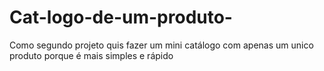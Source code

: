 # Cat-logo-de-um-produto-
Como segundo projeto quis fazer um mini catálogo com apenas um unico produto porque é mais simples e rápido
